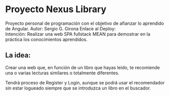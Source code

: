 # Proyecto Nexus Library

Proyecto personal de programación con el objetivo de afianzar lo aprendido de Angular.
Autor: Sergio G. Girona
Enlace al Deploy:  
Intención: Realizar una web SPA fullstack MEAN para demostrar en la práctica los conocimientos aprendidos.

## La idea:

Crear una web que, en función de un libro que hayas leído, te recomiende una o varias lecturas similares o totalmente diferentes.

Tendrá proceso de Register y Login, aunque se podrá usar el recomendador sin estar logueado siempre que se introduzca un libro en el buscador.
